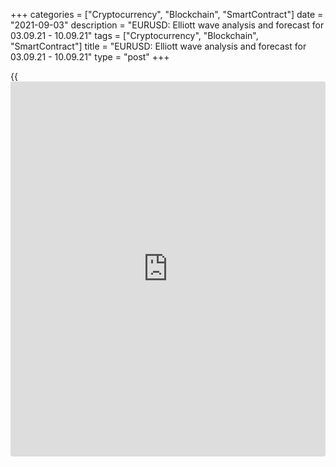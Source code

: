 +++
categories = ["Cryptocurrency", "Blockchain", "SmartContract"]
date = "2021-09-03"
description = "EURUSD: Elliott wave analysis and forecast for 03.09.21 - 10.09.21"
tags = ["Cryptocurrency", "Blockchain", "SmartContract"]
title = "EURUSD: Elliott wave analysis and forecast for 03.09.21 - 10.09.21"
type = "post"
+++

{{<iframe id="large-banner" src="https://www.bounty.group/#slide=3.0" width="100%" height="600" scrolling="no" style="border: 0px solid rgb(216, 221, 230); border-radius: 3px;">}}

2021-09-03

2021-09-03

EURUSD: Elliott wave analysis and forecast for 03.09.21 – 10.09.21Alex
Geuta

 **Main scenario:** consider long positions from corrections above the
level of 1.1656 with a target of 1.2089 – 1.2269.

 **Alternative scenario:** breakout and consolidation below the level of
1.1656 will allow the pair to continue declining to the levels of 1.1489
– 1.1286.

 **Analysis:** Daily chart: the first wave of larger degree 1 of (3) is
formed, and a downside correction appears to have formed as wave 2 of
(3). Apparently, wave с of 2 finished developing, and the third wave 3
of (3) started forming on the H4 chart. The first counter-trend wave of
smaller degree (i) of i of 3 is developing on the H1 chart. If this
assumption is correct, the pair will continue to rise to 1.2089 –
1.2269. The level of 1.1656 is critical in this scenario. Its breakout
will allow the pair to continue falling to the levels of 1.1489 –
1.1286.

* * *

* * *

## Price chart of EURUSD in real time mode

The content of this article reflects the author’s opinion and does not
necessarily reflect the official position of LiteForex. The material
published on this page is provided for informational purposes only and
should not be considered as the provision of investment advice for the
purposes of Directive 2004/39/EC.

Rate this article:

{{value}}

( {{count}} {{title}} )